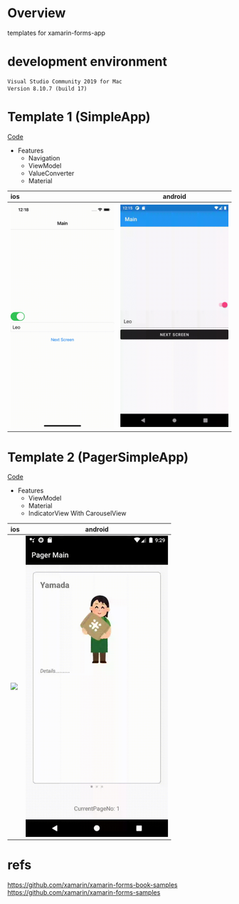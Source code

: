 # Overview

templates for xamarin-forms-app

# development environment

```
Visual Studio Community 2019 for Mac
Version 8.10.7 (build 17)
```

# Template 1 (SimpleApp)
[Code](https://github.com/LeoAndo/xamarin-forms-app-templates/tree/main/SimpleApp)<br>
- Features
  - Navigation
  - ViewModel 
  - ValueConverter
  - Material

| ios | android |
|:---|:---:|
|<img src="https://github.com/LeoAndo/xamarin-forms-app-templates/blob/main/SimpleApp/capture/ios.gif" width=320 /> |<img src="https://github.com/LeoAndo/xamarin-forms-app-templates/blob/main/SimpleApp/capture/android.gif" width=320 /> |

# Template 2 (PagerSimpleApp)
[Code](https://github.com/LeoAndo/xamarin-forms-app-templates/tree/main/PagerSimpleApp)<br>
- Features
  - ViewModel
  - Material
  - IndicatorView With CarouselView

| ios | android |
|:---|:---:|
|<img src="https://github.com/LeoAndo/xamarin-forms-app-templates/blob/main/PagerSimpleApp/capture/ios.gif" width=320 /> |<img src="https://github.com/LeoAndo/xamarin-forms-app-templates/blob/main/PagerSimpleApp/capture/android.gif" width=320 /> |

# refs
https://github.com/xamarin/xamarin-forms-book-samples<br>
https://github.com/xamarin/xamarin-forms-samples<br>
